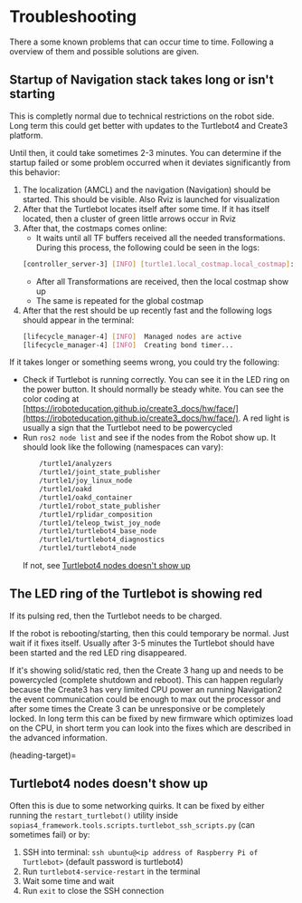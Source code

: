 # Troubleshooting
There a some known problems that can occur time to time. Following a overview of them and possible solutions are given.

## Startup of Navigation stack takes long or isn't starting
This is completly normal due to technical restrictions on the robot side. Long term this could get better with updates to the Turtlebot4 and Create3 platform. 

Until then, it could take sometimes 2-3 minutes. You can determine if the startup failed or some problem occurred when it deviates significantly from this behavior:
1. The localization (AMCL) and the navigation (Navigation) should be started. This should be visible. Also Rviz is launched for visualization
2. After that the Turtlebot locates itself after some time. If it has itself located, then a cluster of green little arrows occur in Rviz
3. After that, the costmaps comes online:
   - It waits until all TF buffers received all the needed transformations. During this process, the following could be seen in the logs: 
   ```bash
   [controller_server-3] [INFO] [turtle1.local_costmap.local_costmap]: Timed out waiting for transform from base_link to odom to become available, tf error: Invalid frame ID "odom" passed to canTransform argument target_frame - frame does not exist
   ```
   - After all Transformations are received, then the local costmap show up
   - The same is repeated for the global costmap
4. After that the rest should be up recently fast and the following logs should appear in the terminal: 
    ```bash
    [lifecycle_manager-4] [INFO]  Managed nodes are active
    [lifecycle_manager-4] [INFO]  Creating bond timer...
    ```

If it takes longer or something seems wrong, you could try the following:
- Check if Turtlebot is running correctly. You can see it in the LED ring on the power button. It should normally be steady white. You can see the color coding at [https://iroboteducation.github.io/create3_docs/hw/face/](https://iroboteducation.github.io/create3_docs/hw/face/). A red light is usually a sign that the Turtlebot need to be powercycled
- Run `ros2 node list` and see if the nodes from the Robot show up. It should look like the following (namespaces can vary):
    ```Bash
        /turtle1/analyzers
        /turtle1/joint_state_publisher
        /turtle1/joy_linux_node
        /turtle1/oakd
        /turtle1/oakd_container
        /turtle1/robot_state_publisher
        /turtle1/rplidar_composition
        /turtle1/teleop_twist_joy_node
        /turtle1/turtlebot4_base_node
        /turtle1/turtlebot4_diagnostics
        /turtle1/turtlebot4_node
    ```
    If not, see [Turtlebot4 nodes doesn't show up](#heading-target)


## The LED ring of the Turtlebot is showing red
If its pulsing red, then the Turtlebot needs to be charged. 

If the robot is rebooting/starting, then this could temporary be normal. Just wait if it fixes itself. Usually after 3-5 minutes the Turtlebot should have been started and the red LED ring disappeared.

If it's showing solid/static red, then the Create 3 hang up and needs to be powercycled (complete shutdown and reboot). This can happen regularly because the Create3 has very limited CPU power 
an running Navigation2 the event communication could be enough to max out the processor and after some times the Create 3 can be unresponsive or be completely locked. In long term this can be fixed by new firmware which optimizes load on the CPU, in short term you can look into the fixes which are described in the advanced information.

(heading-target)=
## Turtlebot4 nodes doesn't show up
Often this is due to some networking quirks. It can be fixed by either running the `restart_turtlebot()` utility inside `sopias4_framework.tools.scripts.turtlebot_ssh_scripts.py` (can sometimes fail) or by:
1. SSH into terminal: `ssh ubuntu@<ip address of Raspberry Pi of Turtlebot>` (default password is turtlebot4)
2. Run `turtlebot4-service-restart` in the terminal
3. Wait some time and wait
4. Run `exit` to close the SSH connection
